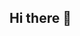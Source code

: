 ## Hi there 👋

<!--
**NealVanderDoes/NealVanderDoes** is a ✨ _special_ ✨ repository because its `README.md` (this file) appears on your GitHub profile.

Here are some ideas to get you started:

- 🔭 I’m currently working on learning how to be a software developer.
- 🌱 I’m currently learning Python.
-->
